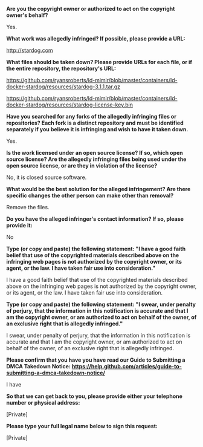 __Are you the copyright owner or authorized to act on the copyright owner's behalf?__

Yes.

__What work was allegedly infringed? If possible, please provide a URL:__

http://stardog.com

__What files should be taken down? Please provide URLs for each file, or if the entire repository, the repository's URL:__

https://github.com/ryansroberts/ld-mimir/blob/master/containers/ld-docker-stardog/resources/stardog-3.1.1.tar.gz

https://github.com/ryansroberts/ld-mimir/blob/master/containers/ld-docker-stardog/resources/stardog-license-key.bin

__Have you searched for any forks of the allegedly infringing files or repositories? Each fork is a distinct repository and must be identified separately if you believe it is infringing and wish to have it taken down.__

Yes.

__Is the work licensed under an open source license? If so, which open source license? Are the allegedly infringing files being used under the open source license, or are they in violation of the license?__

No, it is closed source software.

__What would be the best solution for the alleged infringement? Are there specific changes the other person can make other than removal?__

Remove the files.

__Do you have the alleged infringer's contact information? If so, please provide it:__

No

__Type (or copy and paste) the following statement: "I have a good faith belief that use of the copyrighted materials described above on the infringing web pages is not authorized by the copyright owner, or its agent, or the law. I have taken fair use into consideration."__

I have a good faith belief that use of the copyrighted materials described above on the infringing web pages is not authorized by the copyright owner, or its agent, or the law. I have taken fair use into consideration.

__Type (or copy and paste) the following statement: "I swear, under penalty of perjury, that the information in this notification is accurate and that I am the copyright owner, or am authorized to act on behalf of the owner, of an exclusive right that is allegedly infringed."__

I swear, under penalty of perjury, that the information in this notification is accurate and that I am the copyright owner, or am authorized to act on behalf of the owner, of an exclusive right that is allegedly infringed.

__Please confirm that you have you have read our Guide to Submitting a DMCA Takedown Notice: https://help.github.com/articles/guide-to-submitting-a-dmca-takedown-notice/__

I have

__So that we can get back to you, please provide either your telephone number or physical address:__

[Private]

__Please type your full legal name below to sign this request:__

[Private]
